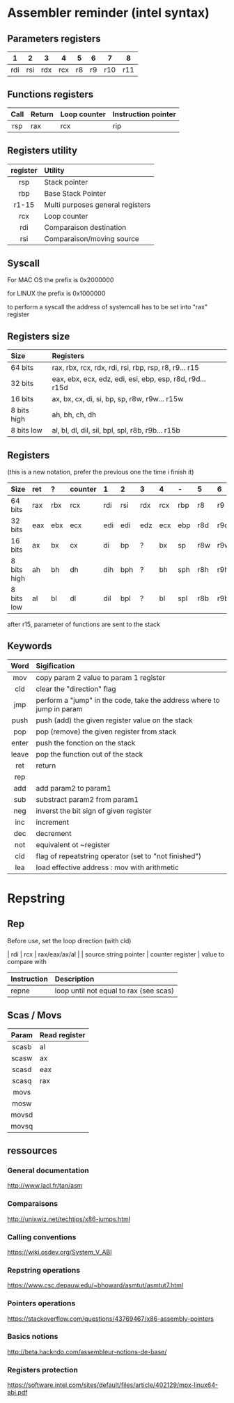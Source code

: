 # Assembler reminder (intel syntax)

## Parameters registers
|  1  |  2  |  3  |  4  |  5  |  6  |  7  |  8  |
|:---:|:---:|:---:|:---:|:---:|:---:|:---:|:---:|
| rdi | rsi | rdx | rcx | r8  | r9  | r10 | r11 |


## Functions registers
|  Call | Return | Loop counter | Instruction pointer |
| :---: |:-------| :----------- | :------------------ |
|  rsp  |   rax  | rcx          | rip

## Registers utility
| register | Utility                                                           |
| :------: | :---------------------------------------------------------------- |
| rsp      | Stack pointer                                                     |
| rbp      | Base Stack Pointer                                                |
| r1-15    | Multi purposes general registers                                  |
| rcx      | Loop counter                                                      |
| rdi      | Comparaison destination                                           |
| rsi      | Comparaison/moving source                                         |

## Syscall
For MAC OS the prefix is 0x2000000

for LINUX the prefix is 0x1000000

to perform a syscall the address of systemcall has to be set into "rax" register

## Registers size
| Size        | Registers                                                |
| :---------- | :------------------------------------------------------- |
| 64 bits     | rax, rbx, rcx, rdx, rdi, rsi, rbp, rsp, r8, r9... r15    |
| 32 bits     | eax, ebx, ecx, edz, edi, esi, ebp, esp, r8d, r9d... r15d |
| 16 bits     | ax, bx, cx, di, si, bp, sp, r8w, r9w... r15w             |
| 8 bits high | ah, bh, ch, dh                                           |
| 8 bits low  | al, bl, dl, dil, sil, bpl, spl, r8b, r9b... r15b         |


## Registers
(this is a new notation, prefer the previous one the time i finish it)

| Size        | ret |  ?  | counter | 1   | 2   | 3   | 4   |  -  | 5   | 6   |
| :---------- | :-- | :-- | :------ | :-- | :-- | :-- | :-- | :-- | :-- | :-- |
| 64 bits     | rax | rbx | rcx     | rdi | rsi | rdx | rcx | rbp | r8  | r9  |
| 32 bits     | eax | ebx | ecx     | edi | edi | edz | ecx | ebp | r8d | r9d |
| 16 bits     | ax  | bx  | cx      | di  | bp  |  ?  | bx  | sp  | r8w | r9w |
| 8 bits high | ah  | bh  | dh      | dih | bph |  ?  | bh  | sph | r8h | r9h |
| 8 bits low  | al  | bl  | dl      | dil | bpl |  ?  | bl  | spl | r8b | r9b |

after r15, parameter of functions are sent to the stack

## Keywords
|   Word   | Sigification                                                      |
|:--------:|:------------------------------------------------------------------|
|   mov    | copy param 2 value to param 1 register                            |
|   cld    | clear the "direction" flag                                        |
|   jmp    | perform a "jump" in the code, take the address where to jump in param |
|   push   | push (add) the given register value on the stack                  |
|   pop    | pop (remove) the given register from stack                        |
|   enter  | push the fonction on the stack                                    |
|   leave  | pop the function out of the stack                                 |
|   ret    | return                                                            |
|   rep    |                                                                   |
|   add    | add param2 to param1                                              |
|   sub    | substract param2 from param1                                      |
|   neg    | inverst the bit sign of given register                            |
|   inc    | increment                                                         |
|   dec    | decrement                                                         |
|   not    | equivalent ot ~register                                           |
|   cld    | flag of repeatstring operator (set to "not finished")             |
|   lea    | load effective address : mov with arithmetic                      | 

# Repstring
## Rep
Before use, set the loop direction (with cld)

| rdi                     | rcx               | rax/eax/ax/al                  |
| source string pointer   | counter register  | value to compare with

| Instruction | Description                                                    |
| :---------- | :------------------------------------------------------------- |
| repne       | loop until not equal to rax (see scas)                         |

## Scas / Movs
| Param    | Read register                                                     |
| :------: | :---------------------------------------------------------------- |
| scasb    | al                                                                |
| scasw    | ax                                                                |
| scasd    | eax                                                               |
| scasq    | rax                                                               |
| movs     |                                                                   |
| mosw     |                                                                   |
| movsd    |                                                                   |
| movsq    |                                                                   |

## ressources
### General documentation
http://www.lacl.fr/tan/asm

### Comparaisons
http://unixwiz.net/techtips/x86-jumps.html

### Calling conventions
https://wiki.osdev.org/System_V_ABI 

### Repstring operations
https://www.csc.depauw.edu/~bhoward/asmtut/asmtut7.html

### Pointers operations
https://stackoverflow.com/questions/43769467/x86-assembly-pointers

### Basics notions
http://beta.hackndo.com/assembleur-notions-de-base/

### Registers protection
https://software.intel.com/sites/default/files/article/402129/mpx-linux64-abi.pdf
